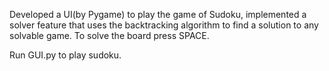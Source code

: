 Developed a UI(by Pygame) to play the game of Sudoku, implemented a solver feature that uses the backtracking algorithm to find a solution to any solvable game. To solve the board press SPACE. 

Run GUI.py to play sudoku.
